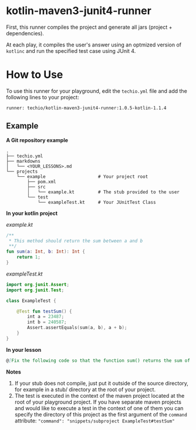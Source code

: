 # kotlin-maven3-junit4-runner
First, this runner compiles the project and generate all jars (project + dependencies).

At each play, it compiles the user's answer using an optmized version of `kotlinc` and run the specified test case using JUnit 4.


# How to Use

To use this runner for your playground, edit the `techio.yml` file and add the following lines to your project:

    runner: techio/kotlin-maven3-junit4-runner:1.0.5-kotlin-1.1.4

## Example

**A Git repository example**

```
.
├── techio.yml
├── markdowns
│   └── <YOUR_LESSONS>.md
└── projects
    └── example                    # Your project root
        ├── pom.xml
        ├── src
        │   └── example.kt         # The stub provided to the user
        └── test
            └── exampleTest.kt     # Your JUnitTest Class
```

**In your kotlin project**

*example.kt*
```kotlin
/**
 * This method should return the sum between a and b
 **/
fun sum(a: Int, b: Int): Int {
    return 1;
}
```

*exampleTest.kt*
```kotlin
import org.junit.Assert;
import org.junit.Test;

class ExampleTest {

	@Test fun testSum() {
		int a = 23487;
		int b = 240587;
		Assert.assertEquals(sum(a, b), a + b);
	}
}
```

**In your lesson**
```md
@[Fix the following code so that the function sum() returns the sum of the two integers]({"stubs": ["src/example.kt"],"command": "ExampleTest#testSum"})
```

**Notes**
1. If your stub does not compile, just put it outside of the source directory, for example in a stub/ directory at the root of your project.
2. The test is executed in the context of the maven project located at the root of your playground project. If you have separate maven projects and would like to execute a test in the context of one of them you can specify the directory of this project as the first argument of the `command` attribute: `"command": "snippets/subproject ExampleTest#testSum"`
